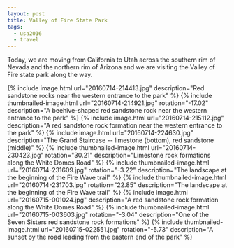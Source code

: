 ```yaml
---
layout: post
title: Valley of Fire State Park
tags:
  - usa2016
  - travel
---
```


Today, we are moving from California to Utah across the southern rim of Nevada and the northern rim of Arizona and we are visiting the Valley of Fire state park along the way.

 {% include image.html url="20160714-214413.jpg"
    description="Red sandstone rocks near the western entrance to the park" %}
 {% include thumbnailed-image.html url="20160714-214921.jpg" rotation="-17.02"
    description="A beehive-shaped red sandstone rock near the western entrance to the park" %}
 {% include image.html url="20160714-215112.jpg"
    description="A red sandstone rock formation near the western entrance to the park" %}
 {% include image.html url="20160714-224630.jpg"
    description="The Grand Staircase -- limestone (bottom), red sandstone (middle)" %}
 {% include thumbnailed-image.html url="20160714-230423.jpg" rotation="30.21"
    description="Limestone rock formations along the White Domes Road" %}
 {% include thumbnailed-image.html url="20160714-231609.jpg" rotation="-3.22"
    description="The landscape at the beginning of the Fire Wave trail" %}
 {% include thumbnailed-image.html url="20160714-231703.jpg" rotation="22.85"
    description="The landscape at the beginning of the Fire Wave trail" %}
 {% include image.html url="20160715-001024.jpg"
    description="A red sandstone rock formation along the White Domes Road" %}
 {% include thumbnailed-image.html url="20160715-003603.jpg" rotation="-3.04"
    description="One of the Seven Sisters red sandstone rock formations" %}
 {% include thumbnailed-image.html url="20160715-022551.jpg" rotation="-5.73"
    description="A sunset by the road leading from the eastern end of the park" %}
